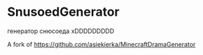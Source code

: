 # SnusoedGenerator
генератор снюсоеда xDDDDDDDDD

A fork of https://github.com/asiekierka/MinecraftDramaGenerator
